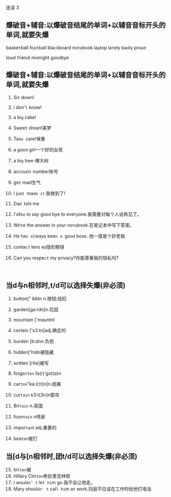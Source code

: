 连读 3
 ## 爆破音+辅音:以爆破音结尾的单词+以辅音音标开头的单词,就要失爆
baske`t`ball
foo`t`ball bla`ck`board no`te`book
la`p`top
la`t`ely
ba`d`ly
prou`d`

lou`d`l
frien`d`l
mi`d`night
goo`d`bye


 ## 爆破音+辅音:以爆破音结尾的单词+以辅音音标开头的单词,就要失爆
1. Si`t` down!
2. i don'`t` know!
3. a bi`g` cake!
4. Swee`t` drean!美梦
5. Ta`ke `care!保重
6. a goo`d` girl一个好的女孩
7. a bi`g` tree-棵大树
8. accoun`t` number账号


9. ge`t` mad生气
10. I jus`t `ma`de it`.我做到了!
11. Da`d `tol`d` me
12. I'` d `li`ke` to say goo`d` bye to everyone.我需要对每个人说再见了。
13. Wri`t`e the answer in your no`te`book.在笔记本中写下答案。
14. He ha`s al`ways bee`n a `goo`d` boss..他一直是个好老板
15. conta`ct` lens es隐形眼镜
16. Can you respe`ct` my privacy?你能尊重我的隐私吗?

​


 ## 当d与n相邻时,t/d可以选择失爆(非必须)


1. button[" bAtn n.按钮;纽扣
2. garden[ga:rdn]n.花园
3. mountain ['mauntnI
4. certain ['s3:tn]adj.确定的
5. burden [b:dnn.负担
6. hidden['hidn被隐藏
7. written [rIte]被写



8. forgo`tten` fa(r)'got(a)n
9. car`ton`"ka:(r)t)n]n.纸箱
10. cur`tain` k3:t(3n]n窗帘
11.  Bri`tain` n.英国
12. foun`tain` n喷泉
13. impor`tan`t adj.重要的
14. bea`ten`被打


 ## 当[d与[n相邻时,团t/d可以选择失爆(非必须)


15. bi`tten`被
16. Hillary Clin`ton`希拉里克林顿
17. I woul`dn’ t` le`t hi`m go.我不会让他走。
18. Mary shoul`dn' t` cal`l hi`m a`t` work.玛丽不应该在工作时给他打电话
